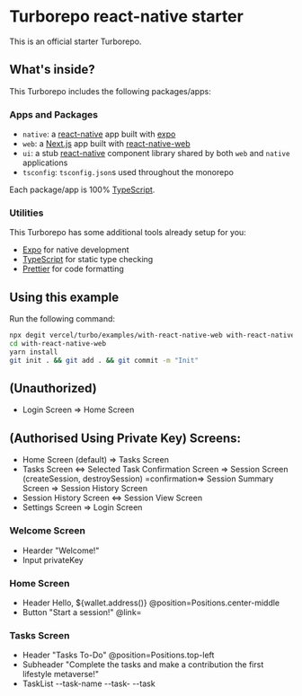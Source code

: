 # Turborepo react-native starter

This is an official starter Turborepo.

## What's inside?

This Turborepo includes the following packages/apps:

### Apps and Packages

- `native`: a [react-native](https://reactnative.dev/) app built with [expo](https://docs.expo.dev/)
- `web`: a [Next.js](https://nextjs.org/) app built with [react-native-web](https://necolas.github.io/react-native-web/)
- `ui`: a stub [react-native](https://reactnative.dev/) component library shared by both `web` and `native` applications
- `tsconfig`: `tsconfig.json`s used throughout the monorepo

Each package/app is 100% [TypeScript](https://www.typescriptlang.org/).

### Utilities

This Turborepo has some additional tools already setup for you:

- [Expo](https://docs.expo.dev/) for native development
- [TypeScript](https://www.typescriptlang.org/) for static type checking
- [Prettier](https://prettier.io) for code formatting

## Using this example

Run the following command:

```sh
npx degit vercel/turbo/examples/with-react-native-web with-react-native-web
cd with-react-native-web
yarn install
git init . && git add . && git commit -m "Init"
```


## (Unauthorized)
- Login Screen => Home Screen

## (Authorised Using Private Key) Screens:
- Home Screen (default) => Tasks Screen
- Tasks Screen <=> Selected Task Confirmation Screen => Session Screen (createSession, destroySession) =confirmation=> Session Summary Screen => Session History Screen
- Session History Screen <=> Session View Screen
- Settings Screen => Login Screen


### Welcome Screen 
- Hearder "Welcome!"
- Input privateKey

### Home Screen
- Header Hello, ${wallet.address()} @position=Positions.center-middle
- Button "Start a session!" @link=<Tasks Screen />

### Tasks Screen
- Header "Tasks To-Do" @position=Positions.top-left
- Subheader "Complete the tasks and make a contribution the first lifestyle metaverse!"
- TaskList <TaskListItem> --task-name --task- --task
